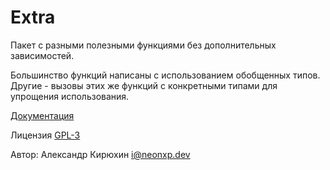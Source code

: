 # Extra

Пакет с разными полезными функциями без дополнительных зависимостей.

Большинство функций написаны с использованием обобщенных типов. Другие - вызовы этих же функций с конкретными типами для упрощения использования.

[Документация](/doc.md)

Лицензия [GPL-3](https://antirao.ru/gpltrans/gplru.pdf)

Автор: Александр Кирюхин <i@neonxp.dev>
